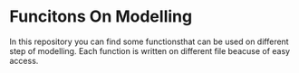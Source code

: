 # Funcitons On Modelling
In this repository you can find some functionsthat can be used on different step of modelling. Each function is written on different file beacuse of easy access.

